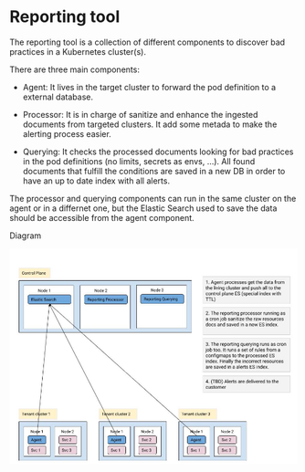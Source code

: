 # Reporting tool

The reporting tool is a collection of different components to discover bad practices in a Kubernetes cluster(s).

There are three main components:

- Agent: It lives in the target cluster to forward the pod definition to a external database.

- Processor: It is in charge of sanitize and enhance the ingested documents from targeted clusters. It add some metada to make the alerting process easier.

- Querying: It checks the processed documents looking for bad practices in the pod definitions (no limits, secrets as envs, ...). All found documents that fulfill the conditions are saved in a new DB in order to have an up to date index with all alerts.


The processor and querying components can run in the same cluster on the agent or in a differnet one, but the Elastic Search used to save the data should be accessible from the agent component. 

Diagram

![](/img/architecture.jpg)
